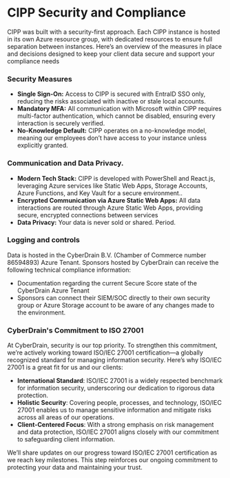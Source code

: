 # CIPP Security and Compliance

CIPP was built with a security-first approach. Each CIPP instance is hosted in its own Azure resource group, with dedicated resources to ensure full separation between instances. Here’s an overview of the measures in place and decisions designed to keep your client data secure and support your compliance needs

### Security Measures

* **Single Sign-On:** Access to CIPP is secured with EntraID SSO only, reducing the risks associated with inactive or stale local accounts.
* **Mandatory MFA:** All communication with Microsoft within CIPP requires multi-factor authentication, which cannot be disabled, ensuring every interaction is securely verified.
* **No-Knowledge Default:** CIPP operates on a no-knowledge model, meaning our employees don’t have access to your instance unless explicitly granted.

### Communication and Data Privacy.

* **Modern Tech Stack:** CIPP is developed with PowerShell and React.js, leveraging Azure services like Static Web Apps, Storage Accounts, Azure Functions, and Key Vault for a secure environment..
* **Encrypted Communication via Azure Static Web Apps:** All data interactions are routed through Azure Static Web Apps, providing secure, encrypted connections between services
* **Data Privacy:** Your data is never sold or shared. Period.

### Logging and controls

Data is hosted in the CyberDrain B.V. (Chamber of Commerce number 86594893) Azure Tenant. Sponsors hosted by CyberDrain can receive the following technical compliance information:

* Documentation regarding the current Secure Score state of the CyberDrain Azure Tenant
* Sponsors can connect their SIEM/SOC directly to their own security group or Azure Storage account to be aware of any changes made to the environment.

### **CyberDrain's Commitment to ISO 27001**

At CyberDrain, security is our top priority. To strengthen this commitment, we’re actively working toward ISO/IEC 27001 certification—a globally recognized standard for managing information security. Here’s why ISO/IEC 27001 is a great fit for us and our clients:

* **International Standard**: ISO/IEC 27001 is a widely respected benchmark for information security, underscoring our dedication to rigorous data protection.
* **Holistic Security**: Covering people, processes, and technology, ISO/IEC 27001 enables us to manage sensitive information and mitigate risks across all areas of our operations.
* **Client-Centered Focus**: With a strong emphasis on risk management and data protection, ISO/IEC 27001 aligns closely with our commitment to safeguarding client information.

We’ll share updates on our progress toward ISO/IEC 27001 certification as we reach key milestones. This step reinforces our ongoing commitment to protecting your data and maintaining your trust.
